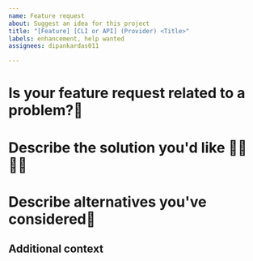 ```yaml
---
name: Feature request
about: Suggest an idea for this project
title: "[Feature] [CLI or API] (Provider) <Title>"
labels: enhancement, help wanted
assignees: dipankardas011

---
```


# Is your feature request related to a problem?📖 
<!-- A clear and concise description of what the problem is. Ex. I'm always frustrated when [...] -->

# Describe the solution you'd like 👨‍💻👩‍💻
<!-- A clear and concise description of what you want to happen. -->

# Describe alternatives you've considered💠
<!-- A clear and concise description of any alternative solutions or features you've considered. -->

## Additional context
<!-- Add any other context or screenshots about the feature request here. -->
